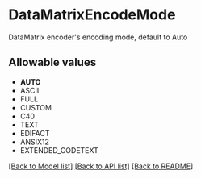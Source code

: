 # DataMatrixEncodeMode

DataMatrix encoder&#39;s encoding mode, default to Auto
## Allowable values

* **AUTO**
* ASCII
* FULL
* CUSTOM
* C40
* TEXT
* EDIFACT
* ANSIX12
* EXTENDED_CODETEXT

[[Back to Model list]](../../README.md#documentation-for-models) [[Back to API list]](../../README.md#documentation-for-api-endpoints) [[Back to README]](../../README.md)


